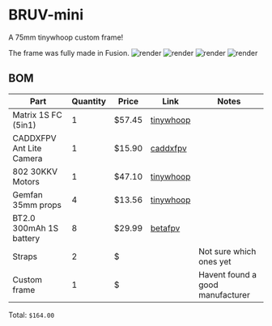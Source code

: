 # BRUV-mini

A 75mm tinywhoop custom frame!

The frame was fully made in Fusion.
![render](https://hc-cdn.hel1.your-objectstorage.com/s/v3/4f4e4da85feec8a0dba3f21e50d8a119f62831bd_mini_drone_frame_2025-jun-12_03-24-35pm-000_customizedview15170929896.png)
![render](https://hc-cdn.hel1.your-objectstorage.com/s/v3/dd0f6015f9e2e8982eb5450ec031ed1e8dcf34ab_mini_drone_frame_2025-jun-12_03-32-30pm-000_customizedview33476468584.png)
![render](https://hc-cdn.hel1.your-objectstorage.com/s/v3/c7a732422ddc65ffb56d95d5c2db8654ff6ba528_mini_drone_frame_2025-jun-12_03-33-45pm-000_customizedview23452069027.png)
![render](https://hc-cdn.hel1.your-objectstorage.com/s/v3/45ded27c9e98514d4d0557f3b4dc4cd2a47f5451_mini_drone_frame_2025-jun-12_03-35-29pm-000_customizedview38184516535.png)

## BOM

| Part                         | Quantity | Price  | Link                                                                                                                       | Notes                                                           |
| ---------------------------- | -------- | ------ | -------------------------------------------------------------------------------------------------------------------------- | --------------------------------------------------------------- |
| Matrix 1S FC (5in1)          | 1        | $57.45 | [tinywhoop](https://www.tinywhoop.com/collections/electronics/products/matrixfc)                                           |
| CADDXFPV Ant Lite Camera     | 1        | $15.90 | [caddxfpv](https://caddxfpv.com/products/caddxfpv-ant-lite-4-3-fpvcycle-edition)                                           |
| 802 30KKV Motors             | 1        | $47.10 | [tinywhoop](https://www.tinywhoop.com/collections/802-motors/products/802-30kkv-rockets-project-topspin-tiny-whoop-motors) |
| Gemfan 35mm props            | 4        | $13.56 | [tinywhoop](https://www.tinywhoop.com/products/gemfan-3-bladed-35mm-1mm-shaft-props?variant=42160686497956)                |
| BT2.0 300mAh 1S battery      | 8        | $29.99 | [betafpv](https://betafpv.com/collections/batt-1s/products/bt2-0-300mah-1s-30c-battery-8pcs)                               |
| Straps                       | 2        | $ |                                                                                                                                 |Not sure which ones yet
| Custom frame                 | 1        | $ |                                                                                                                                 |Havent found a good manufacturer

Total: `$164.00`  
